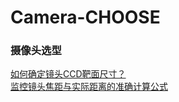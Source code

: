 # Camera-CHOOSE  
### 摄像头选型  
[如何确定镜头CCD靶面尺寸？](https://blog.csdn.net/pinbodexiaozhu/article/details/47084633)  
[监控镜头焦距与实际距离的准确计算公式](https://zhidao.baidu.com/question/540809245.html)  
